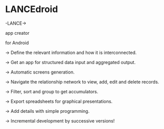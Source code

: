 # LANCEdroid

 -LANCE->
 
app creator

for Android

-> Define the relevant information and how it is interconnected.

-> Get an app for structured data input and aggregated output.

-> Automatic screens generation.

-> Navigate the relationship network to view, add, edit and delete records.

-> Filter, sort and group to get accumulators.

-> Export spreadsheets for graphical presentations.

-> Add details with simple programming.

-> Incremental development by successive versions!
